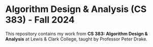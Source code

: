 # Algorithm Design & Analysis (CS 383) - Fall 2024

This repository contains my work from **CS 383: Algorithm Design & Analysis** at Lewis & Clark College, taught by Professor Peter Drake.